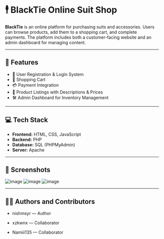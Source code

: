 # 🕴️ BlackTie Online Suit Shop

**BlackTie** is an online platform for purchasing suits and accessories. Users can browse products, add them to a shopping cart, and complete payments. The platform includes both a customer-facing website and an admin dashboard for managing content.

---

## 📌 Features

- 🔐 User Registration & Login System  
- 🛒 Shopping Cart  
- 💳 Payment Integration  
- 🧾 Product Listings with Descriptions & Prices  
- 🛠️ Admin Dashboard for Inventory Management  

---

## 💻 Tech Stack

- **Frontend:** HTML, CSS, JavaScript  
- **Backend:** PHP  
- **Database:** SQL (PHPMyAdmin)  
- **Server:** Apache  

---

## 📸 Screenshots
![image](https://github.com/user-attachments/assets/ecfa3402-f61a-41aa-89f0-623a8f230d26)
![image](https://github.com/user-attachments/assets/8cc88149-912d-4291-8405-c2638669be35)
![image](https://github.com/user-attachments/assets/66d9065d-8f5b-4482-9b47-910fc9039b0d)



---

## 👨‍💻 Authors and Contributors

- nishmsyr — Author

- xzkwnx — Collaborator

- Namiii135 — Collaborator





